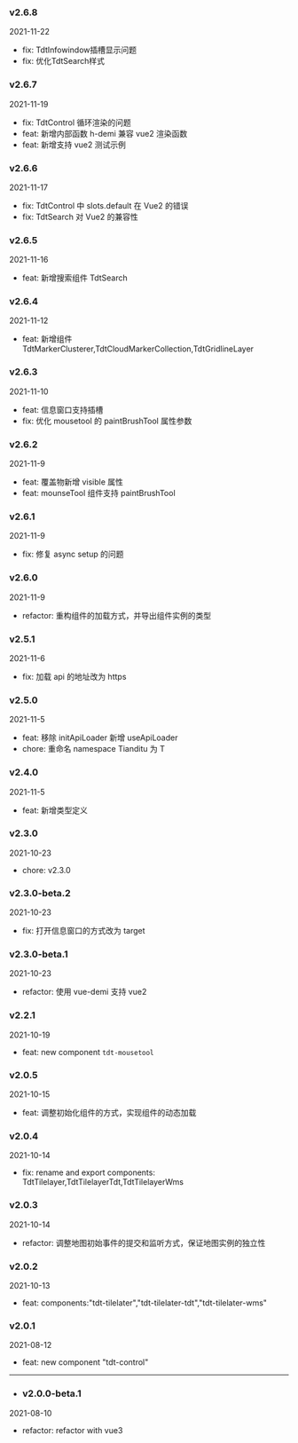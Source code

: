 ### v2.6.8

2021-11-22

- fix: TdtInfowindow插槽显示问题
- fix: 优化TdtSearch样式

### v2.6.7

2021-11-19

- fix: TdtControl 循环渲染的问题
- feat: 新增内部函数 h-demi 兼容 vue2 渲染函数
- feat: 新增支持 vue2 测试示例

### v2.6.6

2021-11-17

- fix: TdtControl 中 slots.default 在 Vue2 的错误
- fix: TdtSearch 对 Vue2 的兼容性

### v2.6.5

2021-11-16

- feat: 新增搜索组件 TdtSearch

### v2.6.4

2021-11-12

- feat: 新增组件 TdtMarkerClusterer,TdtCloudMarkerCollection,TdtGridlineLayer

### v2.6.3

2021-11-10

- feat: 信息窗口支持插槽
- fix: 优化 mousetool 的 paintBrushTool 属性参数

### v2.6.2

2021-11-9

- feat: 覆盖物新增 visible 属性
- feat: mounseTool 组件支持 paintBrushTool

### v2.6.1

2021-11-9

- fix: 修复 async setup 的问题

### v2.6.0

2021-11-9

- refactor: 重构组件的加载方式，并导出组件实例的类型

### v2.5.1

2021-11-6

- fix: 加载 api 的地址改为 https

### v2.5.0

2021-11-5

- feat: 移除 initApiLoader 新增 useApiLoader
- chore: 重命名 namespace Tianditu 为 T

### v2.4.0

2021-11-5

- feat: 新增类型定义

### v2.3.0

2021-10-23

- chore: v2.3.0

### v2.3.0-beta.2

2021-10-23

- fix: 打开信息窗口的方式改为 target

### v2.3.0-beta.1

2021-10-23

- refactor: 使用 vue-demi 支持 vue2

### v2.2.1

2021-10-19

- feat: new component `tdt-mousetool`

### v2.0.5

2021-10-15

- feat: 调整初始化组件的方式，实现组件的动态加载

### v2.0.4

2021-10-14

- fix: rename and export components: TdtTilelayer,TdtTilelayerTdt,TdtTilelayerWms

### v2.0.3

2021-10-14

- refactor: 调整地图初始事件的提交和监听方式，保证地图实例的独立性

### v2.0.2

2021-10-13

- feat: components:"tdt-tilelater","tdt-tilelater-tdt","tdt-tilelater-wms"

### v2.0.1

2021-08-12

- feat: new component "tdt-control"

---

- ### v2.0.0-beta.1

2021-08-10

- refactor: refactor with vue3
